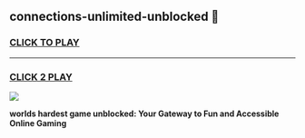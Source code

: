 
## connections-unlimited-unblocked 👋
<h3>
<a href="https://premium.freeplayer.one?title=connections-unlimited-unblocked&ref=14F">CLICK TO PLAY</a></h3>
<hr>

<h3>
<a href="https://premium.freeplayer.one?title=connections-unlimited-unblocked&ref=14F">CLICK 2 PLAY</a>
  
</h3>

<a href="https://premium.freeplayer.one?title=connections-unlimited-unblocked&ref=12F/"><img src="https://clearcache.store/games.png"></a>


**worlds hardest game unblocked: Your Gateway to Fun and Accessible Online Gaming**
